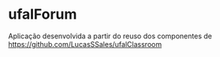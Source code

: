 # ufalForum
Aplicação desenvolvida a partir do reuso dos componentes de https://github.com/LucasSSales/ufalClassroom
